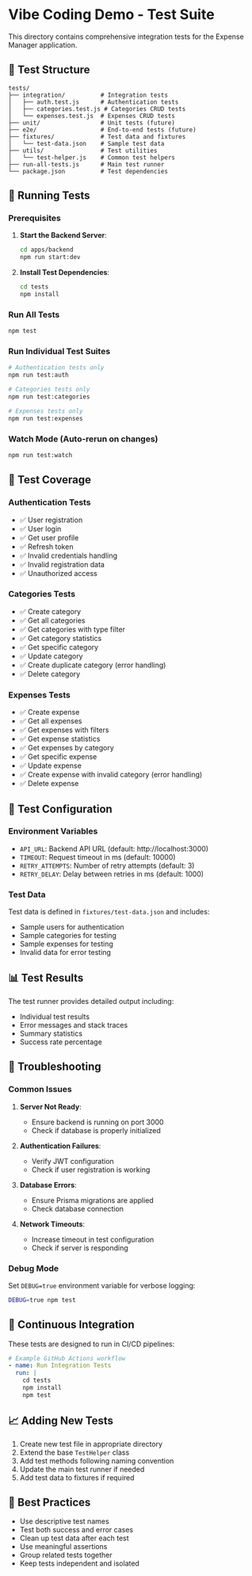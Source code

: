 # Vibe Coding Demo - Test Suite

This directory contains comprehensive integration tests for the Expense Manager application.

## 📁 Test Structure

```
tests/
├── integration/          # Integration tests
│   ├── auth.test.js      # Authentication tests
│   ├── categories.test.js # Categories CRUD tests
│   └── expenses.test.js  # Expenses CRUD tests
├── unit/                 # Unit tests (future)
├── e2e/                  # End-to-end tests (future)
├── fixtures/             # Test data and fixtures
│   └── test-data.json    # Sample test data
├── utils/                # Test utilities
│   └── test-helper.js    # Common test helpers
├── run-all-tests.js      # Main test runner
└── package.json          # Test dependencies
```

## 🚀 Running Tests

### Prerequisites

1. **Start the Backend Server**:
   ```bash
   cd apps/backend
   npm run start:dev
   ```

2. **Install Test Dependencies**:
   ```bash
   cd tests
   npm install
   ```

### Run All Tests

```bash
npm test
```

### Run Individual Test Suites

```bash
# Authentication tests only
npm run test:auth

# Categories tests only
npm run test:categories

# Expenses tests only
npm run test:expenses
```

### Watch Mode (Auto-rerun on changes)

```bash
npm run test:watch
```

## 🧪 Test Coverage

### Authentication Tests
- ✅ User registration
- ✅ User login
- ✅ Get user profile
- ✅ Refresh token
- ✅ Invalid credentials handling
- ✅ Invalid registration data
- ✅ Unauthorized access

### Categories Tests
- ✅ Create category
- ✅ Get all categories
- ✅ Get categories with type filter
- ✅ Get category statistics
- ✅ Get specific category
- ✅ Update category
- ✅ Create duplicate category (error handling)
- ✅ Delete category

### Expenses Tests
- ✅ Create expense
- ✅ Get all expenses
- ✅ Get expenses with filters
- ✅ Get expense statistics
- ✅ Get expenses by category
- ✅ Get specific expense
- ✅ Update expense
- ✅ Create expense with invalid category (error handling)
- ✅ Delete expense

## 🔧 Test Configuration

### Environment Variables

- `API_URL`: Backend API URL (default: http://localhost:3000)
- `TIMEOUT`: Request timeout in ms (default: 10000)
- `RETRY_ATTEMPTS`: Number of retry attempts (default: 3)
- `RETRY_DELAY`: Delay between retries in ms (default: 1000)

### Test Data

Test data is defined in `fixtures/test-data.json` and includes:
- Sample users for authentication
- Sample categories for testing
- Sample expenses for testing
- Invalid data for error testing

## 📊 Test Results

The test runner provides detailed output including:
- Individual test results
- Error messages and stack traces
- Summary statistics
- Success rate percentage

## 🐛 Troubleshooting

### Common Issues

1. **Server Not Ready**:
   - Ensure backend is running on port 3000
   - Check if database is properly initialized

2. **Authentication Failures**:
   - Verify JWT configuration
   - Check if user registration is working

3. **Database Errors**:
   - Ensure Prisma migrations are applied
   - Check database connection

4. **Network Timeouts**:
   - Increase timeout in test configuration
   - Check if server is responding

### Debug Mode

Set `DEBUG=true` environment variable for verbose logging:

```bash
DEBUG=true npm test
```

## 🔄 Continuous Integration

These tests are designed to run in CI/CD pipelines:

```yaml
# Example GitHub Actions workflow
- name: Run Integration Tests
  run: |
    cd tests
    npm install
    npm test
```

## 📈 Adding New Tests

1. Create new test file in appropriate directory
2. Extend the base `TestHelper` class
3. Add test methods following naming convention
4. Update the main test runner if needed
5. Add test data to fixtures if required

## 🎯 Best Practices

- Use descriptive test names
- Test both success and error cases
- Clean up test data after each test
- Use meaningful assertions
- Group related tests together
- Keep tests independent and isolated
